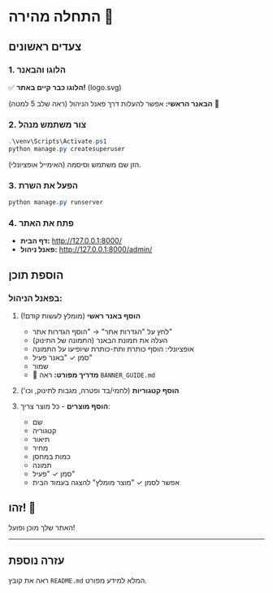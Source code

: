 # התחלה מהירה 🚀

## צעדים ראשונים

### 1. הלוגו והבאנר

✅ **הלוגו כבר קיים באתר!** (logo.svg)

**הבאנר הראשי:** אפשר להעלות דרך פאנל הניהול (ראה שלב 5 למטה) 🎨

### 2. צור משתמש מנהל

```powershell
.\venv\Scripts\Activate.ps1
python manage.py createsuperuser
```

הזן שם משתמש וסיסמה (האימייל אופציונלי).

### 3. הפעל את השרת

```powershell
python manage.py runserver
```

### 4. פתח את האתר

- **דף הבית:** http://127.0.0.1:8000/
- **פאנל ניהול:** http://127.0.0.1:8000/admin/

## הוספת תוכן

### בפאנל הניהול:

1. **הוסף באנר ראשי** (מומלץ לעשות קודם!)
   - לחץ על "הגדרות אתר" → "הוסף הגדרות אתר"
   - העלה את תמונת הבאנר (התמונה של התינוק)
   - אופציונלי: הוסף כותרת ותת-כותרת שיופיעו על התמונה
   - סמן ✓ "באנר פעיל"
   - שמור
   - 📖 **מדריך מפורט:** ראה `BANNER_GUIDE.md`

2. **הוסף קטגוריות** (לחמי/בד ופטרה, מגבות לתינוק, וכו')

3. **הוסף מוצרים** - כל מוצר צריך:
   - שם
   - קטגוריה
   - תיאור
   - מחיר
   - כמות במחסן
   - תמונה
   - סמן ✓ "פעיל"
   - אפשר לסמן ✓ "מוצר מומלץ" להצגה בעמוד הבית

## זהו! 🎉

האתר שלך מוכן ופועל!

---

## עזרה נוספת

ראה את קובץ `README.md` המלא למידע מפורט.

